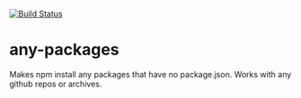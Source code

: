 [![Build Status](http://img.shields.io/travis/msieurtoph/any-packages.svg)](https://travis-ci.org/msieurtoph/any-packages)

any-packages
============

Makes npm install any packages that have no package.json. Works with any github repos or archives.
